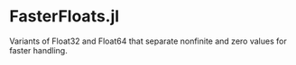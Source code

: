 # FasterFloats.jl
Variants of Float32 and Float64 that separate nonfinite and zero values for faster handling.
